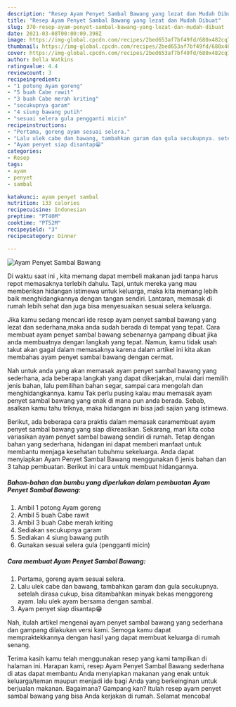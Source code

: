 ```yaml
---
description: "Resep Ayam Penyet Sambal Bawang yang lezat dan Mudah Dibuat"
title: "Resep Ayam Penyet Sambal Bawang yang lezat dan Mudah Dibuat"
slug: 370-resep-ayam-penyet-sambal-bawang-yang-lezat-dan-mudah-dibuat
date: 2021-03-08T00:00:09.398Z
image: https://img-global.cpcdn.com/recipes/2bed653af7bf49fd/680x482cq70/ayam-penyet-sambal-bawang-foto-resep-utama.jpg
thumbnail: https://img-global.cpcdn.com/recipes/2bed653af7bf49fd/680x482cq70/ayam-penyet-sambal-bawang-foto-resep-utama.jpg
cover: https://img-global.cpcdn.com/recipes/2bed653af7bf49fd/680x482cq70/ayam-penyet-sambal-bawang-foto-resep-utama.jpg
author: Della Watkins
ratingvalue: 4.4
reviewcount: 3
recipeingredient:
- "1 potong Ayam goreng"
- "5 buah Cabe rawit"
- "3 buah Cabe merah kriting"
- "secukupnya garam"
- "4 siung bawang putih"
- "sesuai selera gula pengganti micin"
recipeinstructions:
- "Pertama, goreng ayam sesuai selera."
- "Lalu ulek cabe dan bawang, tambahkan garam dan gula secukupnya. setelah dirasa cukup, bisa ditambahkan minyak bekas menggoreng ayam. lalu ulek ayam bersama dengan sambal."
- "Ayam penyet siap disantap😁"
categories:
- Resep
tags:
- ayam
- penyet
- sambal

katakunci: ayam penyet sambal 
nutrition: 133 calories
recipecuisine: Indonesian
preptime: "PT40M"
cooktime: "PT52M"
recipeyield: "3"
recipecategory: Dinner

---
```



![Ayam Penyet Sambal Bawang](https://img-global.cpcdn.com/recipes/2bed653af7bf49fd/680x482cq70/ayam-penyet-sambal-bawang-foto-resep-utama.jpg)

Di waktu  saat ini , kita memang dapat membeli makanan jadi tanpa harus repot memasaknya terlebih dahulu. Tapi, untuk mereka yang mau memberikan hidangan istimewa untuk keluarga, maka kita memang lebih baik menghidangkannya dengan tangan sendiri. Lantaran, memasak di rumah lebih sehat dan juga bisa menyesuaikan sesuai selera keluarga.

Jika kamu sedang mencari ide resep ayam penyet sambal bawang yang lezat dan sederhana,maka anda sudah berada di tempat yang tepat. Cara membuat ayam penyet sambal bawang  sebenarnya gampang dibuat jika anda membuatnya dengan langkah yang tepat. Namun, kamu tidak usah takut akan gagal dalam memasaknya 
karena dalam artikel ini kita akan membahas ayam penyet sambal bawang dengan cermat.  



Nah untuk anda yang akan memasak ayam penyet sambal bawang yang sederhana, ada beberapa langkah yang dapat dikerjakan, mulai dari memilih jenis bahan, lalu pemilihan bahan segar, sampai cara mengolah dan menghidangkannya. kamu Tak perlu pusing kalau mau memasak ayam penyet sambal bawang yang enak di mana pun anda berada. Sebab, asalkan kamu  tahu triknya, maka hidangan ini bisa jadi sajian yang istimewa.

Berikut, ada beberapa cara praktis  dalam memasak caramembuat ayam penyet sambal bawang yang siap dikreasikan. Sekarang, mari kita coba variasikan ayam penyet sambal bawang sendiri di rumah. Tetap dengan bahan yang sederhana, hidangan ini dapat memberi manfaat untuk membantu menjaga kesehatan tubuhmu sekeluarga. Anda dapat menyiapkan Ayam Penyet Sambal Bawang menggunakan 6 jenis bahan dan 3 tahap pembuatan. Berikut ini cara untuk membuat hidangannya.

<!--inarticleads1-->

##### Bahan-bahan dan bumbu yang diperlukan dalam pembuatan Ayam Penyet Sambal Bawang:

1. Ambil 1 potong Ayam goreng
1. Ambil 5 buah Cabe rawit
1. Ambil 3 buah Cabe merah kriting
1. Sediakan secukupnya garam
1. Sediakan 4 siung bawang putih
1. Gunakan sesuai selera gula (pengganti micin)




<!--inarticleads2-->

##### Cara membuat Ayam Penyet Sambal Bawang:

1. Pertama, goreng ayam sesuai selera.
1. Lalu ulek cabe dan bawang, tambahkan garam dan gula secukupnya. setelah dirasa cukup, bisa ditambahkan minyak bekas menggoreng ayam. lalu ulek ayam bersama dengan sambal.
1. Ayam penyet siap disantap😁




Nah, itulah artikel mengenai  ayam penyet sambal bawang  yang sederhana dan gampang dilakukan versi kami. Semoga kamu dapat mempraktekkannya dengan hasil yang dapat membuat keluarga di rumah senang. 

Terima kasih kamu telah menggunakan resep yang kami tampilkan di halaman ini. Harapan kami, resep  Ayam Penyet Sambal Bawang sederhana di atas dapat membantu Anda menyiapkan makanan yang enak untuk keluarga/teman maupun menjadi ide bagi Anda yang berkeinginan untuk berjualan makanan. Bagaimana? Gampang kan? Itulah resep ayam penyet sambal bawang yang bisa Anda kerjakan di rumah. Selamat mencoba!

